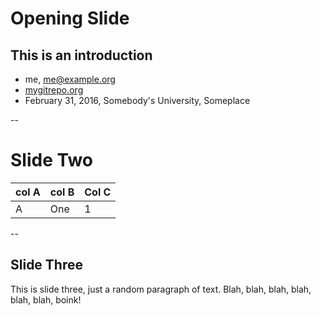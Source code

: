 
# Opening Slide

## This is an introduction

+ me, <me@example.org>
+ [mygitrepo.org](http://mygitrepo.org)
+ February 31, 2016, Somebody's University, Someplace

--

# Slide Two

| col A | col B | Col C |
|-------|-------|-------|
| A     | One   | 1     |

--

## Slide Three

This is slide three, just a random paragraph of text. Blah, blah, blah, blah, blah, blah, boink!


